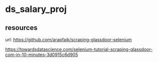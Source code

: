 # ds_salary_proj

## resources
url: https://github.com/arapfaik/scraping-glassdoor-selenium

https://towardsdatascience.com/selenium-tutorial-scraping-glassdoor-com-in-10-minutes-3d0915c6d905
